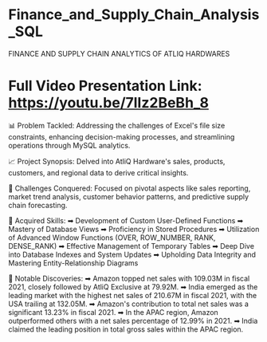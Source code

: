 # Finance_and_Supply_Chain_Analysis_SQL

FINANCE AND SUPPLY CHAIN ANALYTICS OF ATLIQ HARDWARES

# Full Video Presentation Link: https://youtu.be/7lIz2BeBh_8

📊 Problem Tackled: Addressing the challenges of Excel's file size constraints, enhancing decision-making processes, and streamlining operations through MySQL analytics.

📈 Project Synopsis: Delved into AtliQ Hardware's sales, products, customers, and regional data to derive critical insights.

🎯 Challenges Conquered: Focused on pivotal aspects like sales reporting, market trend analysis, customer behavior patterns, and predictive supply chain forecasting.

🔑 Acquired Skills: ➡ Development of Custom User-Defined Functions ➡ Mastery of Database Views ➡ Proficiency in Stored Procedures ➡ Utilization of Advanced Window Functions (OVER, ROW_NUMBER, RANK, DENSE_RANK) ➡ Effective Management of Temporary Tables ➡ Deep Dive into Database Indexes and System Updates ➡ Upholding Data Integrity and Mastering Entity-Relationship Diagrams

🔄 Notable Discoveries: ➡ Amazon topped net sales with 109.03M in fiscal 2021, closely followed by AtliQ Exclusive at 79.92M. ➡ India emerged as the leading market with the highest net sales of 210.67M in fiscal 2021, with the USA trailing at 132.05M. ➡ Amazon's contribution to total net sales was a significant 13.23% in fiscal 2021. ➡ In the APAC region, Amazon outperformed others with a net sales percentage of 12.99% in 2021. ➡ India claimed the leading position in total gross sales within the APAC region.


